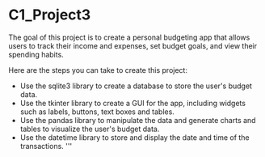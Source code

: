 # C1_Project3
The goal of this project is to create a personal budgeting app that allows users to track their income and expenses, set budget goals, and view their spending habits.

Here are the steps you can take to create this project:
- Use the sqlite3 library to create a database to store the user's budget data.
- Use the tkinter library to create a GUI for the app, including widgets such as labels, buttons, text boxes and tables.
- Use the pandas library to manipulate the data and generate charts and tables to visualize the user's budget data.
- Use the datetime library to store and display the date and time of the transactions. '''
